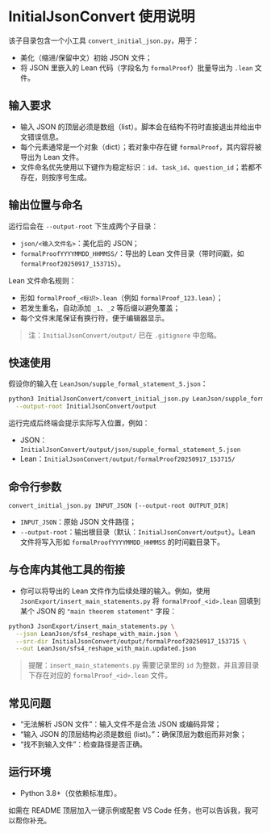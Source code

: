 # InitialJsonConvert 使用说明

该子目录包含一个小工具 `convert_initial_json.py`，用于：
- 美化（缩进/保留中文）初始 JSON 文件；
- 将 JSON 里嵌入的 Lean 代码（字段名为 `formalProof`）批量导出为 `.lean` 文件。

## 输入要求
- 输入 JSON 的顶层必须是数组（list）。脚本会在结构不符时直接退出并给出中文错误信息。
- 每个元素通常是一个对象（dict）；若对象中存在键 `formalProof`，其内容将被导出为 Lean 文件。
- 文件命名优先使用以下键作为稳定标识：`id`、`task_id`、`question_id`；若都不存在，则按序号生成。

## 输出位置与命名
运行后会在 `--output-root` 下生成两个子目录：
- `json/<输入文件名>`：美化后的 JSON；
- `formalProofYYYYMMDD_HHMMSS/`：导出的 Lean 文件目录（带时间戳，如 `formalProof20250917_153715`）。

Lean 文件命名规则：
- 形如 `formalProof_<标识>.lean`（例如 `formalProof_123.lean`）；
- 若发生重名，自动添加 `_1`、`_2` 等后缀以避免覆盖；
- 每个文件末尾保证有换行符，便于编辑器显示。

> 注：`InitialJsonConvert/output/` 已在 `.gitignore` 中忽略。

## 快速使用
假设你的输入在 `LeanJson/supple_formal_statement_5.json`：

```bash
python3 InitialJsonConvert/convert_initial_json.py LeanJson/supple_formal_statement_5.json \
  --output-root InitialJsonConvert/output
```

运行完成后终端会提示实际写入位置，例如：

- JSON：`InitialJsonConvert/output/json/supple_formal_statement_5.json`
- Lean：`InitialJsonConvert/output/formalProof20250917_153715/`

## 命令行参数
```text
convert_initial_json.py INPUT_JSON [--output-root OUTPUT_DIR]
```
- `INPUT_JSON`：原始 JSON 文件路径；
- `--output-root`：输出根目录（默认：`InitialJsonConvert/output`）。Lean 文件将写入形如 `formalProofYYYYMMDD_HHMMSS` 的时间戳目录下。

## 与仓库内其他工具的衔接
- 你可以将导出的 Lean 文件作为后续处理的输入。例如，使用 `JsonExport/insert_main_statements.py` 将 `formalProof_<id>.lean` 回填到某个 JSON 的 `"main theorem statement"` 字段：

```bash
python3 JsonExport/insert_main_statements.py \
  --json LeanJson/sfs4_reshape_with_main.json \
  --src-dir InitialJsonConvert/output/formalProof20250917_153715 \
  --out LeanJson/sfs4_reshape_with_main.updated.json
```

> 提醒：`insert_main_statements.py` 需要记录里的 `id` 为整数，并且源目录下存在对应的 `formalProof_<id>.lean` 文件。

## 常见问题
- “无法解析 JSON 文件”：输入文件不是合法 JSON 或编码异常；
- “输入 JSON 的顶层结构必须是数组 (list)。”：确保顶层为数组而非对象；
- “找不到输入文件”：检查路径是否正确。

## 运行环境
- Python 3.8+（仅依赖标准库）。

如需在 README 顶层加入一键示例或配套 VS Code 任务，也可以告诉我，我可以帮你补充。